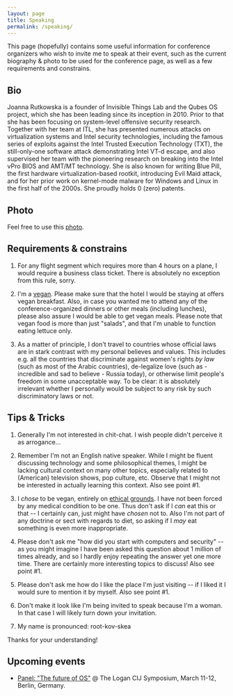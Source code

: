 ```yaml
---
layout: page
title: Speaking
permalink: /speaking/
---
```


This page (hopefully) contains some useful information for conference organizers
who wish to invite me to speak at their event, such as the current biography &
photo to be used for the conference page, as well as a few requirements and
constrains.

Bio
----

Joanna Rutkowska is a founder of Invisible Things Lab and the Qubes OS project,
which she has been leading since its inception in 2010. Prior to that she has
been focusing on system-level offensive security research. Together with her
team at ITL, she has presented numerous attacks on virtualization systems and
Intel security technologies, including the famous series of exploits against the
Intel Trusted Execution Technology (TXT), the still-only-one software attack
demonstrating Intel VT-d escape, and also supervised her team with the
pioneering research on breaking into the Intel vPro BIOS and AMT/MT technology.
She is also known for writing Blue Pill, the first hardware virtualization-based
rootkit, introducing Evil Maid attack, and for her prior work on kernel-mode
malware for Windows and Linux in the first half of the 2000s. She proudly holds
0 (zero) patents.

Photo
------

Feel free to use this [photo](/resources/joanna.jpg).


Requirements & constrains
--------------------------

1. For any flight segment which requires more than 4 hours on a plane, I would
   require a business class ticket. There is absolutely no exception from this
   rule, sorry.

2. I'm a [vegan](https://en.wikipedia.org/wiki/Veganism). Please make sure that
   the hotel I would be staying at offers vegan breakfast. Also, in case you
   wanted me to attend any of the conference-organized dinners or other meals
   (including lunches), please also assure I would be able to get vegan meals.
   Please note that vegan food is more than just "salads", and that I'm unable
   to function eating lettuce only.

3. As a matter of principle, I don't travel to countries whose official laws are
   in stark contrast with my personal believes and values. This includes e.g.
   all the countries that discriminate against women's rights _by law_ (such as
   most of the Arabic countries), de-legalize love (such as - incredible and sad
   to believe - Russia today), or otherwise limit people's freedom in some
   unacceptable way. To be clear: it is absolutely irrelevant whether I
   personally would be subject to any risk by such discriminatory laws or not.


Tips & Tricks
--------------

1. Generally I'm not interested in chit-chat. I wish people didn't perceive it as
   arrogance...

2. Remember I'm not an English native speaker. While I might be fluent
   discussing technology and some philosophical themes, I might be lacking
   cultural context on many other topics, especially related to (American)
   television shows, pop culture, etc. Observe that I might not be interested in
   actually learning this context. Also see point #1.

3. I _chose_ to be vegan, entirely on [ethical
   grounds](https://vimeo.com/ondemand/earthlings). I have not been forced by
   any medical condition to be one. Thus don't ask if I _can_ eat this or that
   -- I certainly can, just might have _chosen_ not to. Also I'm not part of any
   doctrine or sect with regards to diet, so asking if I _may_ eat something is
   even more inappropriate.

4. Please don't ask me "how did you start with computers and security" -- as you
   might imagine I have been asked this question about 1 million of times
   already, and so I hardly enjoy repeating the answer yet one more time. There
   are certainly more interesting topics to discuss! Also see point #1.

5. Please don't ask me how do I like the place I'm just visiting -- if I liked
   it I would sure to mention it by myself. Also see point #1.

6. Don't make it look like I'm being invited to speak because I'm a woman. In
   that case I will likely turn down your invitation.

7. My name is pronounced: root-kov-skea

Thanks for your understanding!

Upcoming events
----------------

* [Panel: "The future of OS"](https://logancij.com/sessions/) @ The Logan CIJ
  Symposium, March 11-12, Berlin, Germany.
